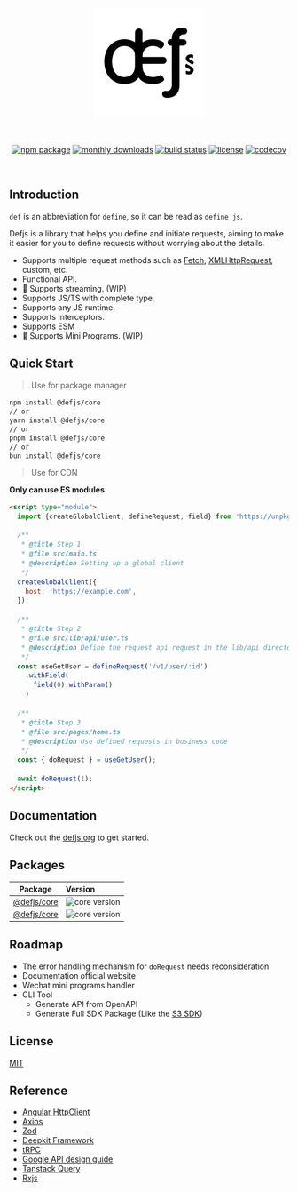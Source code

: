 <p align="center">
  <a href="https://vitejs.dev" target="_blank" rel="noopener noreferrer">
    <img width="200" src="logo.jpg" alt="Vite logo">
  </a>
</p>
<br/>
<p align="center">
  <a href="https://npmjs.com/package/@defjs/core"><img src="https://img.shields.io/npm/v/%40defjs%2Fcore?color=%23000&style=flat-square" alt="npm package"></a>
  <a href="https://npmjs.com/package/@defjs/core"><img src="https://img.shields.io/npm/dm/%40defjs%2Fcore?color=%23000&style=flat-square" alt="monthly downloads"></a>
  <a href="https://github.com/defjs/defjs/actions/workflows/ci.yml"><img src="https://img.shields.io/github/actions/workflow/status/defjs/defjs/ci.yml?branch=main&color=%23000&style=flat-square" alt="build status"></a>
  <a href="https://github.com/defjs/defjs/blob/main/LICENSE"><img src="https://img.shields.io/github/license/defjs/defjs?color=%23000&style=flat-square" alt="license"></a>
  <a href="https://codecov.io/gh/defjs/defjs"><img src="https://img.shields.io/codecov/c/gh/defjs/defjs?color=%23000&style=flat-square" alt="codecov"/></a>
</p>
<br/>

## Introduction

`def` is an abbreviation for `define`, so it can be read as `define js`.

Defjs is a library that helps you define and initiate requests, aiming to make it easier for you to define requests without worrying about the details.

-	Supports multiple request methods such as [Fetch](https://developer.mozilla.org/en-US/docs/Web/API/Fetch_API), [XMLHttpRequest](https://developer.mozilla.org/en-US/docs/Web/API/XMLHttpRequest), custom, etc.
-	Functional API.
-	🚧 Supports streaming. (WIP)
-	Supports JS/TS with complete type.
-	Supports any JS runtime.
-	Supports Interceptors.
-	Supports ESM
-	🚧 Supports Mini Programs. (WIP)

## Quick Start

> Use for package manager
```shell
npm install @defjs/core
// or
yarn install @defjs/core
// or
pnpm install @defjs/core
// or
bun install @defjs/core
```

> Use for CDN

**Only can use ES modules**

```html
<script type="module">
  import {createGlobalClient, defineRequest, field} from 'https://unpkg.com/@defjs/core/index.min.js';

  /**
   * @title Step 1
   * @file src/main.ts
   * @description Setting up a global client
   */
  createGlobalClient({
    host: 'https://example.com',
  });

  /**
   * @title Step 2
   * @file src/lib/api/user.ts
   * @description Define the request api request in the lib/api directory of the project
   */
  const useGetUser = defineRequest('/v1/user/:id')
    .withField(
      field(0).withParam()
    )

  /**
   * @title Step 3
   * @file src/pages/home.ts
   * @description Use defined requests in business code
   */
  const { doRequest } = useGetUser();

  await doRequest(1);
</script>
```

## Documentation

Check out the [defjs.org](https://defjs.org) to get started.

## Packages

| Package                      | Version                                                                                      |
|------------------------------|:---------------------------------------------------------------------------------------------|
| [@defjs/core](packages/core) | ![core version](https://img.shields.io/npm/v/%40defjs%2Fcore?color=%23000&style=flat-square) |
| [@defjs/core](packages/cli) | ![core version](https://img.shields.io/npm/v/%40defjs%2Fcli?color=%23000&style=flat-square)     |

## Roadmap

- The error handling mechanism for `doRequest` needs reconsideration
- Documentation official website
- Wechat mini programs handler
- CLI Tool
  - Generate API from OpenAPI
  - Generate Full SDK Package (Like the [S3 SDK](https://www.npmjs.com/package/@aws-sdk/client-s3))

## License

[MIT](LICENSE)

## Reference

- [Angular HttpClient](https://angular.dev/guide/http)
- [Axios](https://axios-http.com)
- [Zod](https://zod.dev)
- [Deepkit Framework](https://github.com/deepkit/deepkit-framework)
- [tRPC](https://trpc.io)
- [Google API design guide](https://cloud.google.com/apis/design)
- [Tanstack Query](https://tanstack.com/query)
- [Rxjs](https://rxjs.dev)
